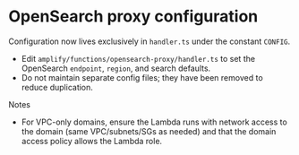 # OpenSearch proxy configuration

Configuration now lives exclusively in `handler.ts` under the constant `CONFIG`.

- Edit `amplify/functions/opensearch-proxy/handler.ts` to set the OpenSearch `endpoint`, `region`, and search defaults.
- Do not maintain separate config files; they have been removed to reduce duplication.

Notes
- For VPC-only domains, ensure the Lambda runs with network access to the domain (same VPC/subnets/SGs as needed) and that the domain access policy allows the Lambda role.
